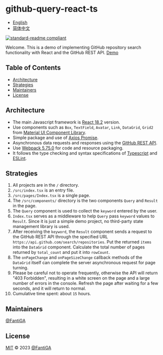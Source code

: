 <!--
 * @Author: fantiga
 * @Date: 2022-12-13 20:35:36
 * @LastEditTime: 2022-12-17 20:46:13
 * @LastEditors: fantiga
 * @FilePath: /github-query-react-ts/README.md
-->
# github-query-react-ts

- [English](README.md)
- [简体中文](README.zh-CN.md)

[![standard-readme compliant](https://img.shields.io/badge/standard--readme-OK-green.svg?style=flat-square)](https://github.com/RichardLitt/standard-readme)

Welcome.
This is a demo of implementing GitHub repository search functionality with React and the GitHub REST API.
[Demo](https://fantiga.github.io/github-query-react-ts/dist/)

## Table of Contents

- [Architecture](#architecture)
- [Strategies](#strategies)
- [Maintainers](#maintainers)
- [License](#license)

## Architecture

 - The main Javascript framework is [React 18.2](https://reactjs.org/) version.
 - Use components such as `Box`, `TextField`, `Avatar`, `Link`, `DataGrid`, `Grid2` from [Material UI Component Library](https://mui.com/).
 - Simple package and use of [Axios Promise](https://axios-http.com/).
 - Asynchronous data requests and responses using the [GitHub REST API](https://docs.github.com/en/rest).
 - Use [Webpack 5.75.0](https://webpack.js.org/) for code and resource packaging.
 - It follows the type checking and syntax specifications of [Typescript](https://www.typescriptlang.org/) and [ESLint](https://eslint.org/).

## Strategies

 1. All projects are in the `/` directory.
 2. `/src/index.tsx` is an entry file.
 3. `/src/pages/Index.tsx` is a single page. 
 4. The `/src/components/` directory is the two components `Query` and `Result` in the page.
 5. The `Query` component is used to collect the `keyword` entered by the user.
 6. `Index.tsx` serves as a middleware to help `Query` pass `keyword` values to `Result`. Since it is just a simple demo project, no third-party state management library is used.
 7. After receiving the `keyword`, the `Result` component sends a request to the GitHub REST API through the specified URL `https://api.github.com/search/repositories`. Put the returned `items` into the `DataGrid` component. Calculate the total number of pages returned by `total_count` and put it into `rowCount`.
 8. The `onPageChange` and `onPageSizeChange` callback methods of the `DataGrid` itself can complete the server asynchronous request for page turning.
 9. Please be careful not to operate frequently, otherwise the API will return "403 Forbidden", resulting in a white screen on the page and a large number of errors in the console. Refresh the page after waiting for a few seconds, and it will return to normal.
 10. Cumulative time spent: about `15` hours.


## Maintainers

[@FantiGA](https://github.com/FantiGA)

## License

[MIT](LICENSE)  © 2023 [@FantiGA](https://github.com/FantiGA)
